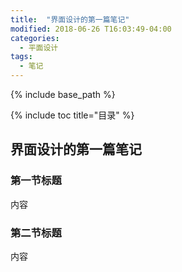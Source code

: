 ```yaml
---
title:  "界面设计的第一篇笔记"
modified: 2018-06-26 T16:03:49-04:00
categories: 
  - 平面设计
tags:
  - 笔记
---
```


{% include base_path %}

{% include toc title="目录" %}


## 界面设计的第一篇笔记

### 第一节标题

内容

### 第二节标题

内容